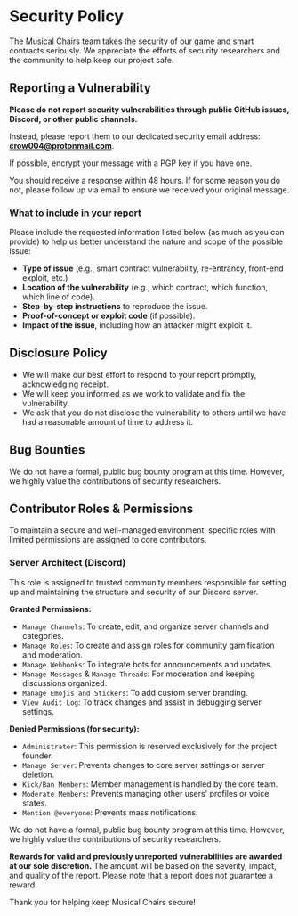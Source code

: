 <!-- BEGIN SECURITY.MD TEMPLATE -->

# Security Policy

The Musical Chairs team takes the security of our game and smart contracts seriously. We appreciate the efforts of security researchers and the community to help keep our project safe.

## Reporting a Vulnerability

**Please do not report security vulnerabilities through public GitHub issues, Discord, or other public channels.**

Instead, please report them to our dedicated security email address: **crow004@protonmail.com**.

If possible, encrypt your message with a PGP key if you have one.

You should receive a response within 48 hours. If for some reason you do not, please follow up via email to ensure we received your original message.

### What to include in your report

Please include the requested information listed below (as much as you can provide) to help us better understand the nature and scope of the possible issue:

*   **Type of issue** (e.g., smart contract vulnerability, re-entrancy, front-end exploit, etc.)
*   **Location of the vulnerability** (e.g., which contract, which function, which line of code).
*   **Step-by-step instructions** to reproduce the issue.
*   **Proof-of-concept or exploit code** (if possible).
*   **Impact of the issue**, including how an attacker might exploit it.

## Disclosure Policy

*   We will make our best effort to respond to your report promptly, acknowledging receipt.
*   We will keep you informed as we work to validate and fix the vulnerability.
*   We ask that you do not disclose the vulnerability to others until we have had a reasonable amount of time to address it.

## Bug Bounties

We do not have a formal, public bug bounty program at this time. However, we highly value the contributions of security researchers.

## Contributor Roles & Permissions

To maintain a secure and well-managed environment, specific roles with limited permissions are assigned to core contributors.

### Server Architect (Discord)

This role is assigned to trusted community members responsible for setting up and maintaining the structure and security of our Discord server.

**Granted Permissions:**
- `Manage Channels`: To create, edit, and organize server channels and categories.
- `Manage Roles`: To create and assign roles for community gamification and moderation.
- `Manage Webhooks`: To integrate bots for announcements and updates.
- `Manage Messages` & `Manage Threads`: For moderation and keeping discussions organized.
- `Manage Emojis and Stickers`: To add custom server branding.
- `View Audit Log`: To track changes and assist in debugging server settings.

**Denied Permissions (for security):**
- `Administrator`: This permission is reserved exclusively for the project founder.
- `Manage Server`: Prevents changes to core server settings or server deletion.
- `Kick/Ban Members`: Member management is handled by the core team.
- `Moderate Members`: Prevents managing other users' profiles or voice states.
- `Mention @everyone`: Prevents mass notifications.

We do not have a formal, public bug bounty program at this time. However, we highly value the contributions of security researchers.

**Rewards for valid and previously unreported vulnerabilities are awarded at our sole discretion.** The amount will be based on the severity, impact, and quality of the report. Please note that a report does not guarantee a reward.

Thank you for helping keep Musical Chairs secure!

<!-- END SECURITY.MD TEMPLATE -->
